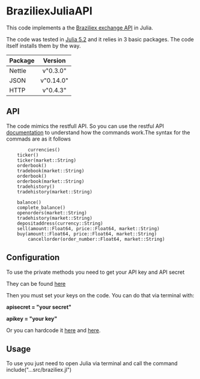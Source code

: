 # BraziliexJuliaAPI

This code implements a the [Braziliex exchange API](https://braziliex.com/exchange/api.php) in Julia.

The code was tested in [Julia 5.2](https://julialang.org/downloads/oldreleases.html) and it relies in 3 basic packages.
The code itself installs them by the way.

| Package   |      Version      |
|----------|:-------------:|
| Nettle|  v"0.3.0" |
| JSON |  v"0.14.0"     |
| HTTP | v"0.4.3" |


## API
The code mimics the restfull API. So you can use the restful API [documentation](https://braziliex.com/exchange/api.php) to understand how the commands work.The syntax for the commads are as it follows
  
            currencies()
		ticker()
		ticker(market::String)
		orderbook()
		tradebook(market::String)
		orderbook()
		orderbook(market::String)
		tradehistory()
		tradehistory(market::String)
		
		balance()
		complete_balance()
		openorders(market::String)
		tradehistory(market::String)
		depositaddress(currency::String)
		sell(amount::Float64, price::Float64, market::String)
		buy(amount::Float64, price::Float64, market::String)
            cancellorder(order_number::Float64, market::String)
            
## Configuration
To use the private methods you need to get your API key and API secret

They can be found [here](https://braziliex.com/exchange/api_key.php)

Then you must set your keys on the code.
You can do that via terminal with:

  **apisecret = "your secret"**

  **apikey = "your key"**

Or you can hardcode it [here](https://github.com/NaelsonDouglas/BraziliexJuliaAPI/blob/master/src/braziliex.jl#L16) and [here](https://github.com/NaelsonDouglas/BraziliexJuliaAPI/blob/master/src/braziliex.jl#L17).

## Usage
To use you just need to open Julia via terminal and call the command
include("...src/braziliex.jl")


    
